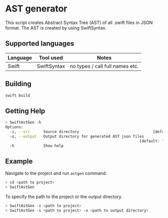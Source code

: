 # AST generator

This script creates Abstract Syntax Tree (AST) of all .swift files in JSON format.
The AST is created by using SwiftSyntax.

## Supported languages

| Language    | Tool used                   | Notes                           |
| ----------- | --------------------------- | ------------------------------- |
| Swift       | SwiftSyntax                 | no types / call full names etc. |

## Building

```bash
swift build
```

## Getting Help

```bash
> SwiftAstGen -h
Options:
  -i, --src      Source directory                                 [default: "."]
  -o, --output   Output directory for generated AST json files
                                                            [default: "ast_out"]
  -h             Show help                                             [boolean]
```

## Example

Navigate to the project and run `astgen` command.

```bash
> cd <path to project>
> SwiftAstGen
```

To specify the path to the project or the output directory.

```bash
> SwiftAstGen -i <path to project>
> SwiftAstGen -i <path to project> -o <path to output directory>
```
